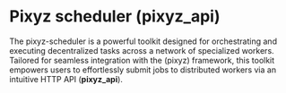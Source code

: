 # Pixyz scheduler (pixyz_api) 
The pixyz-scheduler is a powerful toolkit designed for orchestrating and executing decentralized tasks across a network of specialized workers. 
Tailored for seamless integration with the (pixyz) framework, this toolkit empowers users to effortlessly submit jobs to distributed workers via an intuitive HTTP API (**pixyz_api**).
